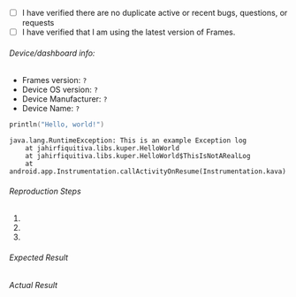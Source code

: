 - [ ] I have verified there are no duplicate active or recent bugs, questions, or requests
- [ ] I have verified that I am using the latest version of Frames.

###### Device/dashboard info:
 - Frames version: `?`
 - Device OS version: `?`
 - Device Manufacturer: `?`
 - Device Name: `?`

<!-- Please wrap code with correct syntax highlighting. -->

```kotlin
println("Hello, world!")
```

<!-- Please wrap logs with Gradle syntax highlighting (it makes them look better): -->

```Gradle
java.lang.RuntimeException: This is an example Exception log
    at jahirfiquitiva.libs.kuper.HelloWorld
    at jahirfiquitiva.libs.kuper.HelloWorld$ThisIsNotARealLog
    at android.app.Instrumentation.callActivityOnResume(Instrumentation.kava)
```
 
###### Reproduction Steps

1. 
2. 
3. 

###### Expected Result



###### Actual Result
